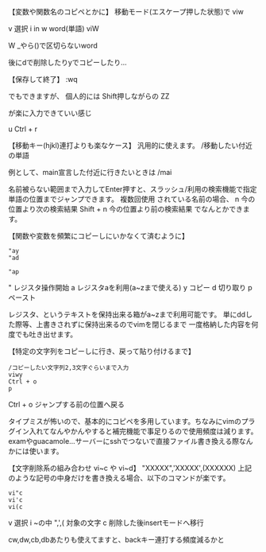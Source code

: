 【変数や関数名のコピペとかに】
移動モード(エスケープ押した状態)で
viw

v 選択
i in
w word(単語)
viW

W _やら()で区切らないword

後にdで削除したりyでコピーしたり...

【保存して終了】
:wq

でもできますが、
個人的には
Shift押しながらの
ZZ

が楽に入力できていい感じ

u
Ctrl + r

【移動キー(hjkl)連打よりも楽なケース】
汎用的に使えます。
/移動したい付近の単語

例として、main宣言した付近に行きたいときは
/mai

名前被らない範囲まで入力してEnter押すと、スラッシュ/利用の検索機能で指定単語の位置までジャンプできます。
複数回使用
されている名前の場合、
n 今の位置より次の検索結果
Shift + n 今の位置より前の検索結果
でなんとかできます。

【関数や変数を頻繁にコピーしにいかなくて済むように】
```
"ay
"ad

"ap
```
" レジスタ操作開始
a レジスタaを利用(a~zまで使える)
y コピー
d 切り取り
p ペースト

レジスタ、というテキストを保持出来る箱がa~zまで利用可能です。
単にddした際等、上書きされずに保持出来るのでvimを閉じるまで
一度格納した内容を何度でも吐き出せます。

【特定の文字列をコピーしに行き、戻って貼り付けるまで】
```
/コピーしたい文字列2,3文字ぐらいまで入力
viwy
Ctrl + o
p
```
Ctrl + o ジャンプする前の位置へ戻る

タイプミスが怖いので、基本的にコピペを多用しています。ちなみにvimのプラグイン入れてなんやかんやすると補完機能で事足りるので使用頻度は減ります。
examやguacamole...サーバーにsshでつないで直接ファイル書き換える際なんかには使います。

【文字削除系の組み合わせ vi~c や vi~d】
"XXXXX",'XXXXX',(XXXXXX)
上記のような記号の中身だけを書き換える場合、以下のコマンドが楽です。
```
vi"c
vi'c
vi(c
```
v 選択
i ~の中
",',(  対象の文字
c 削除した後insertモードへ移行

cw,dw,cb,dbあたりも使えてますと、backキー連打する頻度減るかと